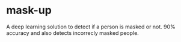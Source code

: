 # mask-up

A deep learning solution to detect if a person is masked or not.
90% accuracy and also detects incorrecly masked people.
